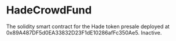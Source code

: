 # HadeCrowdFund
The solidity smart contract for the Hade token presale deployed at 0x89A487DF5d0EA33832D23F1dE10286afFc350Ae5. Inactive.
